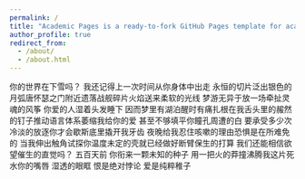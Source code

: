 ```yaml
---
permalink: /
title: "Academic Pages is a ready-to-fork GitHub Pages template for academic personal websites"
author_profile: true
redirect_from: 
  - /about/
  - /about.html
---
```


你的世界在下雪吗？
我还记得上一次时间从你身体中出走
永恒的切片泛出银色的月弧唐怀瑟之门附近遗落战舰碎片火焰送来柔软的光线
梦游无异于放一场牵扯灵魂的风筝
你爱的人湿着头发睡下
因而梦里有湖泊醒时有痛扎根在我舌头里的赧然的钉子推动语言体系萎缩我给你的爱
甚至不够填平你瞳孔周遭的白
要承受多少次冷淡的放逐你才会歇斯底里撬开我牙齿
夜晚给我忍住咳嗽的理由恐惧是在所难免的
当我伸出触角试探你温度未定的壳就已经做好断臂保生的打算
我们还能相信欲望催生的直觉吗？
五百天前
你衔来一颗未知的种子
用一把火的莽撞沸腾我这片死水你的嘴唇 湿透的眼眶
恨是绝对悖论 爱是纯粹稚子
